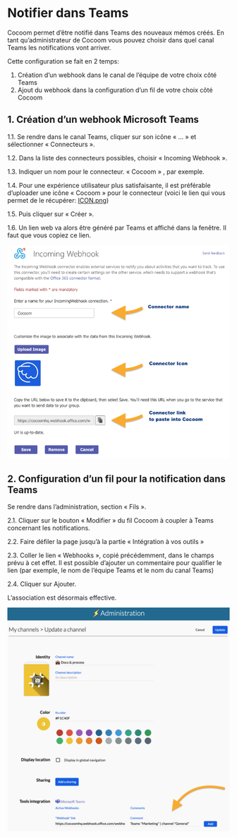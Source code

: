 # Notifier dans Teams

Cocoom permet d’être notifié dans Teams des nouveaux mémos créés.
En tant qu’administrateur de Cocoom vous pouvez choisir dans quel canal Teams les notifications vont arriver.

Cette configuration se fait en 2 temps:

1. Création d’un webhook dans le canal de l’équipe de votre choix côté Teams
2. Ajout du webhook dans la configuration d’un fil de votre choix côté Cocoom


## 1. Création d’un webhook Microsoft Teams

1.1. Se rendre dans le canal Teams, cliquer sur  son icône « … » et sélectionner « Connecteurs ».

1.2. Dans la liste des connecteurs possibles, choisir « Incoming Webhook ».

1.3. Indiquer un nom pour le connecteur. « Cocoom » , par exemple.

1.4. Pour une expérience utilisateur plus satisfaisante, il est préférable d’uploader une icône « Cocoom » pour le connecteur (voici le lien qui vous permet de le récupérer: [ICON.png](https://help.cocoom.com/img/cocoom-icon.png))

1.5. Puis cliquer sur « Créer ».

1.6. Un lien web va alors être généré par Teams et affiché dans la fenêtre. Il faut que vous copiez ce lien.

![](/img/en/guide/msteams-app/teams-connector-setup.png)


## 2. Configuration d’un fil pour la notification dans Teams

Se rendre dans l’administration, section « Fils ».

2.1. Cliquer sur le bouton « Modifier » du fil Cocoom à coupler à Teams concernant les notifications.

2.2. Faire défiler la page jusqu’à la partie « Intégration à vos outils »

2.3. Coller le lien « Webhooks », copié précédemment, dans le champs prévu à cet effet. Il est possible d’ajouter un commentaire pour qualifier le lien (par exemple, le nom de l’équipe Teams et le nom du canal Teams)

2.4. Cliquer sur Ajouter.

L’association est désormais effective.

![](/img/en/guide/msteams-app/cocoomchannel-teamschannel-association.png)
